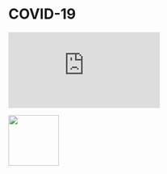 # COVID-19
![Map View](https://raw.github.com/GauravNadar/COVID-19/master/screens/Screenshot_worldMap.txt)

<img src="https://raw.github.com/GauravNadar/COVID-19/master/screens/Screenshot_worldMap.jpg" style=" width:100px ; height:100px " />
